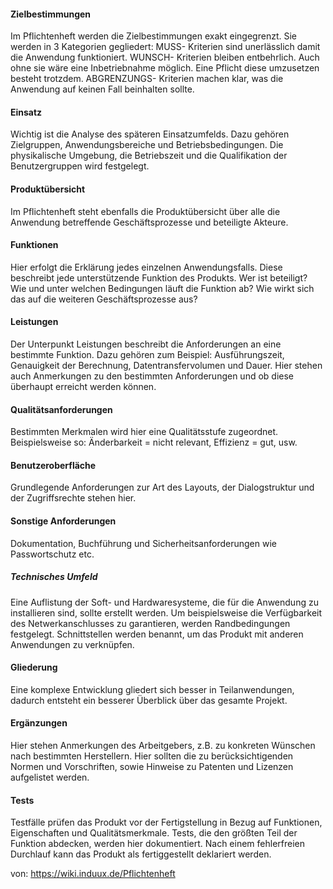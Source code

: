 #### Zielbestimmungen
Im Pflichtenheft werden die Zielbestimmungen exakt eingegrenzt. Sie werden in 3 Kategorien gegliedert:
MUSS- Kriterien sind unerlässlich damit die Anwendung funktioniert.
WUNSCH- Kriterien bleiben entbehrlich. Auch ohne sie wäre eine Inbetriebnahme möglich. Eine Pflicht diese umzusetzen besteht trotzdem.
ABGRENZUNGS- Kriterien machen klar, was die Anwendung auf keinen Fall beinhalten sollte.
#### Einsatz
Wichtig ist die Analyse des späteren Einsatzumfelds. Dazu gehören Zielgruppen, Anwendungsbereiche und Betriebsbedingungen. Die physikalische Umgebung, die Betriebszeit und die Qualifikation der Benutzergruppen wird festgelegt.
#### Produktübersicht
Im Pflichtenheft steht ebenfalls die Produktübersicht über alle die Anwendung betreffende Geschäftsprozesse und beteiligte Akteure.
#### Funktionen
Hier erfolgt die Erklärung jedes einzelnen Anwendungsfalls. Diese beschreibt jede unterstützende Funktion des Produkts. Wer ist beteiligt? Wie und unter welchen Bedingungen läuft die Funktion ab? Wie wirkt sich das auf die weiteren Geschäftsprozesse aus?
#### Leistungen
Der Unterpunkt Leistungen beschreibt die Anforderungen an eine bestimmte Funktion. Dazu gehören zum Beispiel: Ausführungszeit, Genauigkeit der Berechnung, Datentransfervolumen und Dauer. Hier stehen auch Anmerkungen zu den bestimmten Anforderungen und ob diese überhaupt erreicht werden können.
#### Qualitätsanforderungen
Bestimmten Merkmalen wird hier eine Qualitätsstufe zugeordnet. Beispielsweise so: Änderbarkeit = nicht relevant, Effizienz = gut, usw.
#### Benutzeroberfläche
Grundlegende Anforderungen zur Art des Layouts, der Dialogstruktur und der Zugriffsrechte stehen hier.
#### Sonstige Anforderungen
Dokumentation, Buchführung und Sicherheitsanforderungen wie Passwortschutz etc.
##### Technisches Umfeld
Eine Auflistung der Soft- und Hardwaresysteme, die für die Anwendung zu installieren sind, sollte erstellt werden. Um beispielsweise die Verfügbarkeit des Netwerkanschlusses zu garantieren, werden Randbedingungen festgelegt. Schnittstellen werden benannt, um das Produkt mit anderen Anwendungen zu verknüpfen.
#### Gliederung
Eine komplexe Entwicklung gliedert sich besser in Teilanwendungen, dadurch entsteht ein besserer Überblick über das gesamte Projekt.
#### Ergänzungen
Hier stehen Anmerkungen des Arbeitgebers, z.B. zu konkreten Wünschen nach bestimmten Herstellern. Hier sollten die zu berücksichtigenden Normen und Vorschriften, sowie Hinweise zu Patenten und Lizenzen aufgelistet werden.
#### Tests
Testfälle prüfen das Produkt vor der Fertigstellung in Bezug auf Funktionen, Eigenschaften und Qualitätsmerkmale. Tests, die den größten Teil der Funktion abdecken, werden hier dokumentiert. Nach einem fehlerfreien Durchlauf kann das Produkt als fertiggestellt deklariert werden.


von: https://wiki.induux.de/Pflichtenheft